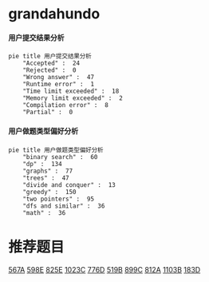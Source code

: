 # grandahundo

<!-- tabs:start -->



#### **用户提交结果分析**

```mermaid
pie title 用户提交结果分析
    "Accepted" :  24
    "Rejected" :  0
    "Wrong answer" :  47
    "Runtime error" :  1
    "Time limit exceeded" :  18
    "Memory limit exceeded" :  2
    "Compilation error" :  8
    "Partial" :  0
```

#### **用户做题类型偏好分析**

```mermaid
pie title 用户做题类型偏好分析
    "binary search" :  60
    "dp" :  134
    "graphs" :  77
    "trees" :  47
    "divide and conquer" :  13
    "greedy" :  150
    "two pointers" :  95
    "dfs and similar" :  36
    "math" :  36
```



<!-- tabs:end -->
# 推荐题目
[567A](https://codeforces.com/contest/567/problem/A)
[598E](https://codeforces.com/contest/598/problem/E)
[825E](https://codeforces.com/contest/825/problem/E)
[1023C](https://codeforces.com/contest/1023/problem/C)
[776D](https://codeforces.com/contest/776/problem/D)
[519B](https://codeforces.com/contest/519/problem/B)
[899C](https://codeforces.com/contest/899/problem/C)
[812A](https://codeforces.com/contest/812/problem/A)
[1103B](https://codeforces.com/contest/1103/problem/B)
[183D](https://codeforces.com/contest/183/problem/D)
